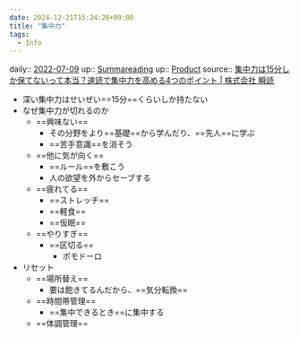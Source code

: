 ```yaml
---
date: 2024-12-21T15:24:28+09:00
title: "集中力"
tags:
  - Info
---
```


daily:: [2022-07-09](Daily_Note/2022-07-09.md)
up:: [Summareading](Bar/Summareading.md)
up:: [Product](../Bar/Product.md)
source:: [集中力は15分しか保てないって本当？速読で集中力を高める4つのポイント | 株式会社 瞬読](https://syundoku.jp/speed-reading/concentration#%E9%95%B7%E6%99%82%E9%96%93%E5%90%8C%E3%81%98%E3%81%93%E3%81%A8%E3%82%92%E3%82%84%E3%82%8A%E3%81%99%E3%81%8E%E3%81%A6%E3%81%84%E3%82%8B)

- 深い集中力はせいぜい==15分==くらいしか持たない
- なぜ集中力が切れるのか
	- ==興味ない==
		- その分野をより==基礎==から学んだり、==先人==に学ぶ
		- ==苦手意識==を消そう
	- ==他に気が向く==
		- ==ルール==を敷こう
		- 人の欲望を外からセーブする
	- ==疲れてる==
		- ==ストレッチ==
		- ==軽食==
		- ==仮眠==
	- ==やりすぎ==
		- ==区切る==
			- ポモドーロ
- リセット
	- ==場所替え==
		- 要は飽きてるんだから、==気分転換==
	- ==時間帯管理==
		- ==集中できるとき==に集中する
	- ==体調管理==